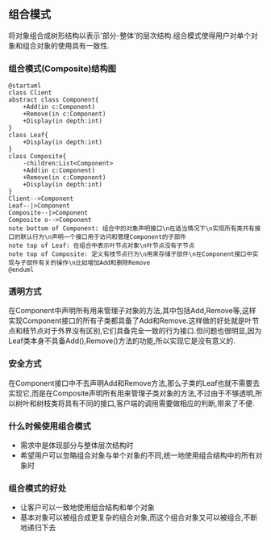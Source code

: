 ## 组合模式
将对象组合成树形结构以表示'部分-整体'的层次结构.组合模式使得用户对单个对象和组合对象的使用具有一致性.

### 组合模式(Composite)结构图
```uml
@startuml
class Client
abstract class Component{
    +Add(in c:Component)
    +Remove(in c:Component)
    +Display(in depth:int)
}
class Leaf{
    +Display(in depth:int)
}
class Composite{
    -children:List<Component>
    +Add(in c:Component)
    +Remove(in c:Component)
    +Display(in depth:int)
}
Client-->Component
Leaf--|>Component
Composite--|>Component
Composite o-->Component
note bottom of Component: 组合中的对象声明接口\n在适当情况下\n实现所有类共有接口的默认行为\n声明一个接口用于访问和管理Component的子部件
note top of Leaf: 在组合中表示叶节点对象\n叶节点没有子节点
note top of Composite: 定义有枝节点行为\n用来存储子部件\n在Component接口中实现与子部件有关的操作\n比如增加Add和删除Remove
@enduml
```

### 透明方式
在Component中声明所有用来管理子对象的方法,其中包括Add,Remove等,这样实现Component接口的所有子类都具备了Add和Remove.这样做的好处就是叶节点和枝节点对于外界没有区别,它们具备完全一致的行为接口.但问题也很明显,因为Leaf类本身不具备Add(),Remove()方法的功能,所以实现它是没有意义的.

### 安全方式
在Component接口中不去声明Add和Remove方法,那么子类的Leaf也就不需要去实现它,而是在Composite声明所有用来管理子类对象的方法,不过由于不够透明,所以树叶和树枝类将具有不同的接口,客户端的调用需要做相应的判断,带来了不便.

### 什么时候使用组合模式
- 需求中是体现部分与整体层次结构时
- 希望用户可以忽略组合对象与单个对象的不同,统一地使用组合结构中的所有对象时

### 组合模式的好处
- 让客户可以一致地使用组合结构和单个对象
- 基本对象可以被组合成更复杂的组合对象,而这个组合对象又可以被组合,不断地递归下去